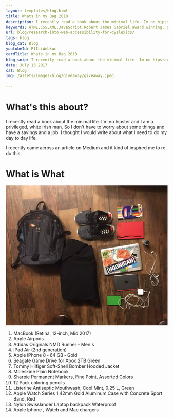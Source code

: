 ```yaml
---
layout: templates/blog.html
title: Whats in my Bag 2018
description: I recently read a book about the minimal life. Im no hipster and I are a white privilege Irish man. So I didnt have to worry about some things and have a savings and a job. I thought I would write about I need to do my day to day life
keywords: HTML,CSS,XML,JavaScript,Robert James Gabriel,award winning, php , experienced,Galen, angular, HTML, HTML5, JavaScript, Node, PHP and SQL developer,golang,web design
url: blog/research-into-web-accessibility-for-dyslexics/
tags: blog
blog_cat: Blog
youtubeId: PfILiWebkuc
cardTitle: Whats in my Bag 2018
blog_snip: I recently read a book about the minimal life. Im no hipster and I are a white privilege Irish man. So I didnt have to worry about some things and have a savings and a job. I thought I would write about I need to do my day to day life
date: July 13 2017
cat: Blog
img: /assets/images/blog/giveaway/giveaway.jpeg

---
```

<h1 class="mt-4 mb-4 text-2xl" id="what-s-this-about-">What&#39;s this about?</h1>
<p class="mt-8 mb-8 text-xl">I recently read a book about the minimal life. I&#39;m no hipster and I am a privileged, white Irish man. So I don&#39;t have to worry about some things and have a savings and a job. I thought I would write about what I need to do my day to day life.</p>
<p class="mt-8 mb-8 text-xl">I recently came across an article on Medium and it kind of inspired me to re-do this.</p>
<h1 class="mt-4 mb-4 text-2xl" id="what-is-what">What is What</h1>
<p class="mt-8 mb-8 text-xl"><img src="/assets/images/bag/bag.webp" alt="Whats in my bag"></p>
<ol>
<li class="mt-8 mb-8 text-xl ml-8">MacBook (Retina, 12-inch, Mid 2017)</li>
<li class="mt-8 mb-8 text-xl ml-8">Apple Airpods</li>
<li class="mt-8 mb-8 text-xl ml-8">Adidas Originals NMD Runner - Men&#39;s</li>
<li class="mt-8 mb-8 text-xl ml-8">iPad Air (2nd generation)</li>
<li class="mt-8 mb-8 text-xl ml-8">Apple iPhone 8 ‑ 64 GB ‑ Gold</li>
<li class="mt-8 mb-8 text-xl ml-8">Seagate Game Drive for Xbox 2TB Green</li>
<li class="mt-8 mb-8 text-xl ml-8">Tommy Hilfiger Soft-Shell Bomber Hooded Jacket</li>
<li class="mt-8 mb-8 text-xl ml-8">Moleskine Plain Notebook</li>
<li class="mt-8 mb-8 text-xl ml-8">Sharpie Permanent Markers, Fine Point, Assorted Colors</li>
<li class="mt-8 mb-8 text-xl ml-8">12 Pack coloring pencils</li>
<li class="mt-8 mb-8 text-xl ml-8">Listerine Antiseptic Mouthwash, Cool Mint, 0.25 L, Green</li>
<li class="mt-8 mb-8 text-xl ml-8">Apple Watch Series 1 42mm Gold Aluminum Case with Concrete Sport Band, Red</li>
<li class="mt-8 mb-8 text-xl ml-8">Nylon Swisslander Laptop backpack Waterproof</li>
<li class="mt-8 mb-8 text-xl ml-8">Apple Iphone , Watch and Mac chargers</li>
</ol>
